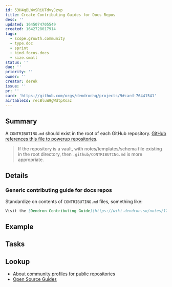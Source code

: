 ```yaml
---
id: 53H4qBLWvSRiUTdvyJzvp
title: Create Contributing Guides for Docs Repos
desc: ''
updated: 1645074705549
created: 1642728017914
tags:
  - scope.growth.community
  - type.doc
  - sprint
  - kind.focus.docs
  - size.small
status: ''
due: ''
priority: ''
owner: ''
creator: derek
issue: ''
pr: ''
card: 'https://github.com/orgs/dendronhq/projects/9#card-76441541'
airtableId: recBluW9gWdtpXsaz
---
```


## Summary

A `CONTRIBUTING.md` should exist in the root of each GitHub repository. [GitHub references this file to powerup repositories](https://docs.github.com/en/communities/setting-up-your-project-for-healthy-contributions/setting-guidelines-for-repository-contributors).

> If the repository is a vault, with notes/templates/schema file existing in the root directory, then `.github/CONTRIBUTING.md` is more appropriate.

## Details

### Generic contributing guide for docs repos

Standardize on contents of `CONTRIBUTING.md` files, something like:

```markdown
Visit the [Dendron Contributing Guide](https://wiki.dendron.so/notes/125c990b-6fe7-4ada-a65f-44cbde8b33f0/) for information on how to contribute to Dendron projects.
```

## Example

## Tasks


## Lookup
- [About community profiles for public repositories](https://docs.github.com/en/communities/setting-up-your-project-for-healthy-contributions/about-community-profiles-for-public-repositories)
- [Open Source Guides](https://opensource.guide/)
